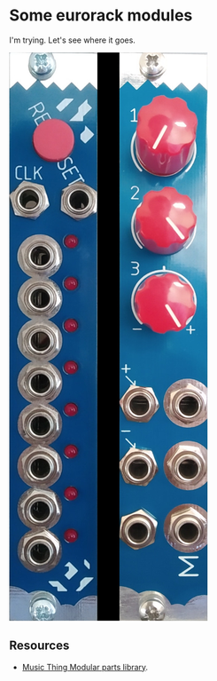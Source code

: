 # Some eurorack modules

I'm trying. Let's see where it goes.

![modules front](modules.jpg)

## Resources

- [Music Thing Modular parts library](https://github.com/TomWhitwell/MTM-Parts-Library).
